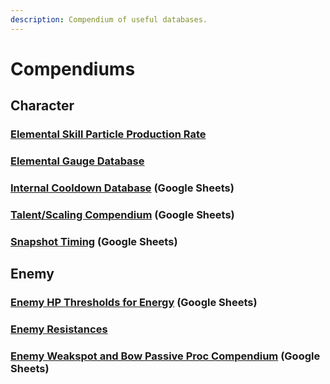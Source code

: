 ```yaml
---
description: Compendium of useful databases.
---
```


# Compendiums

## Character

### [Elemental Skill Particle Production Rate](elemental-skill-particles.md)
### [Elemental Gauge Database](elemental-gauges.md)
### [Internal Cooldown Database](https://docs.google.com/spreadsheets/d/1dE8mTmRVlR1izKynvSD4Jk5igvWFMlVMENzUsel-n-0/) \(Google Sheets\)
### [Talent/Scaling Compendium](https://docs.google.com/spreadsheets/d/1zziYa1BjNhye-8xcUyo4wZXegS3EAfSx_H0atn7N4pY/) \(Google Sheets\)
### [Snapshot Timing](https://docs.google.com/spreadsheets/d/1M2nTLogzYd2o4ZLkYEkzfovwiTznQOB5ujWuMlQbE0k/) \(Google Sheets\)

## Enemy

### [Enemy HP Thresholds for Energy](https://docs.google.com/spreadsheets/d/1_z2tKyqWCybPGHGFBhibtfSeHm3by6aCME_OakNz7-8/) \(Google Sheets\)
### [Enemy Resistances](enemy-resistances.md)
### [Enemy Weakspot and Bow Passive Proc Compendium](https://docs.google.com/spreadsheets/d/15NsYXElFYFNXjnYGfp5seVkud3ASqgI0KXnAcWSPN0g/) \(Google Sheets\)